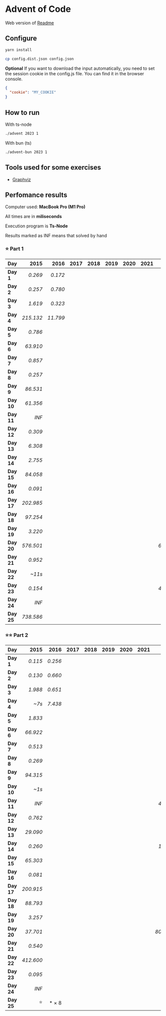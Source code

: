 # Advent of Code

Web version of [Readme](./README.web.md)

## Configure

```sh
yarn install
```

```sh
cp config.dist.json config.json
```

**Optional** If you want to download the input automatically, you need to set the session cookie in the config.js file. You can find it in the browser console.

```json
{
  "cookie": "MY_COOKIE"
}
```

## How to run

With ts-node

```sh
./advent 2023 1
```

With bun (ts)

```sh
./advent-bun 2023 1
```

## Tools used for some exercises

* [Graphviz](https://graphviz.org)

## Perfomance results

Computer used: **MacBook Pro (M1 Pro)**

All times are in **miliseconds**

Execution program is **Ts-Node**

Results marked as INF means that solved by hand



### ⭐️ Part 1

| **Day**    |  **2015** |  **2016** |  **2017** |  **2018** |  **2019** |  **2020** |  **2021** |  **2022** |  **2023** |
|------------|----------:|----------:|----------:|----------:|----------:|----------:|----------:|----------:|----------:|
| **Day  1** |   _0.269_ |   _0.172_ |           |           |           |           |           |   _0.113_ |   _0.640_ |
| **Day  2** |   _0.257_ |   _0.780_ |           |           |           |           |           |   _0.479_ |   _0.106_ |
| **Day  3** |   _1.619_ |   _0.323_ |           |           |           |           |           |   _1.967_ |   _0.207_ |
| **Day  4** | _215.132_ |  _11.799_ |           |           |           |           |           |   _0.359_ |   _0.426_ |
| **Day  5** |   _0.786_ |           |           |           |           |           |           |   _0.394_ |   _0.364_ |
| **Day  6** |  _63.910_ |           |           |           |           |           |           |   _0.503_ |   _0.047_ |
| **Day  7** |   _0.857_ |           |           |           |           |           |           |   _0.849_ |   _2.683_ |
| **Day  8** |   _0.257_ |           |           |           |           |           |           |   _0.970_ |   _1.333_ |
| **Day  9** |  _86.531_ |           |           |           |           |           |           |   _5.441_ |   _0.002_ |
| **Day 10** |  _61.356_ |           |           |           |           |           |           |   _0.095_ |   _1.763_ |
| **Day 11** |     _INF_ |           |           |           |           |           |           |   _0.298_ |   _7.652_ |
| **Day 12** |   _0.309_ |           |           |           |           |           |           |   _3.428_ |  _23.652_ |
| **Day 13** |   _6.308_ |           |           |           |           |           |           |   _2.149_ |   _2.605_ |
| **Day 14** |   _2.755_ |           |           |           |           |           |           |   _3.865_ |   _3.359_ |
| **Day 15** |  _84.058_ |           |           |           |           |           |           |     _~4s_ |   _0.928_ |
| **Day 16** |   _0.091_ |           |           |           |           |           |           |     _~6s_ |   _6.538_ |
| **Day 17** | _202.985_ |           |           |           |           |           |           |   _7.367_ | _731.511_ |
| **Day 18** |  _97.254_ |           |           |           |           |           |           |   _2.568_ |   _0.195_ |
| **Day 19** |   _3.220_ |           |           |           |           |           |           |    _~11s_ |   _1.710_ |
| **Day 20** | _576.501_ |           |           |           |           |           |           |  _68.767_ |  _11.904_ |
| **Day 21** |   _0.952_ |           |           |           |           |           |           |   _2.115_ |  _47.542_ |
| **Day 22** |    _~11s_ |           |           |           |           |           |           |   _2.556_ | _209.524_ |
| **Day 23** |   _0.154_ |           |           |           |           |           |           |  _48.819_ |   _1.384_ |
| **Day 24** |     _INF_ |           |           |           |           |           |           |     _~1s_ |  _33.667_ |
| **Day 25** | _738.586_ |           |           |           |           |           |           |   _0.205_ |     _INF_ |


### ⭐️⭐️ Part 2

| **Day**    |  **2015** |  **2016** |  **2017** |  **2018** |  **2019** |  **2020** |  **2021** |  **2022** |  **2023** |
|------------|----------:|----------:|----------:|----------:|----------:|----------:|----------:|----------:|----------:|
| **Day  1** |   _0.115_ |   _0.256_ |           |           |           |           |           |   _0.102_ |   _1.598_ |
| **Day  2** |   _0.130_ |   _0.660_ |           |           |           |           |           |   _0.613_ |   _0.103_ |
| **Day  3** |   _1.988_ |   _0.651_ |           |           |           |           |           |   _0.325_ |   _0.106_ |
| **Day  4** |     _~7s_ |   _7.438_ |           |           |           |           |           |   _0.219_ |   _0.475_ |
| **Day  5** |   _1.833_ |           |           |           |           |           |           |   _0.430_ |     _~8m_ |
| **Day  6** |  _66.922_ |           |           |           |           |           |           |   _2.169_ |   _0.041_ |
| **Day  7** |   _0.513_ |           |           |           |           |           |           |   _0.451_ |   _5.344_ |
| **Day  8** |   _0.269_ |           |           |           |           |           |           |   _3.299_ |   _6.380_ |
| **Day  9** |  _94.315_ |           |           |           |           |           |           |   _6.718_ |   _0.001_ |
| **Day 10** |     _~1s_ |           |           |           |           |           |           |   _0.186_ |   _6.533_ |
| **Day 11** |     _INF_ |           |           |           |           |           |           |  _46.745_ |   _5.165_ |
| **Day 12** |   _0.762_ |           |           |           |           |           |           |   _3.141_ | _528.548_ |
| **Day 13** |  _29.090_ |           |           |           |           |           |           |   _1.099_ |   _0.569_ |
| **Day 14** |   _0.260_ |           |           |           |           |           |           |  _16.992_ | _482.525_ |
| **Day 15** |  _65.303_ |           |           |           |           |           |           |    _~26s_ |   _1.341_ |
| **Day 16** |   _0.081_ |           |           |           |           |           |           |     _~3m_ |     _~1s_ |
| **Day 17** | _200.915_ |           |           |           |           |           |           |   _6.637_ |     _~2s_ |
| **Day 18** |  _88.793_ |           |           |           |           |           |           |   _5.666_ |   _0.112_ |
| **Day 19** |   _3.257_ |           |           |           |           |           |           |     _~3m_ |   _2.112_ |
| **Day 20** |  _37.701_ |           |           |           |           |           |           | _803.713_ |  _17.168_ |
| **Day 21** |   _0.540_ |           |           |           |           |           |           |   _0.686_ |    _~18s_ |
| **Day 22** | _412.600_ |           |           |           |           |           |           |   _2.249_ |     _~1m_ |
| **Day 23** |   _0.095_ |           |           |           |           |           |           |     _~1s_ |     _~5s_ |
| **Day 24** |     _INF_ |           |           |           |           |           |           |     _~3s_ |     _~6s_ |
| **Day 25** |        ⭐️ |     * × 8 |           |           |           |           |           |        ⭐️ |        ⭐️ |
